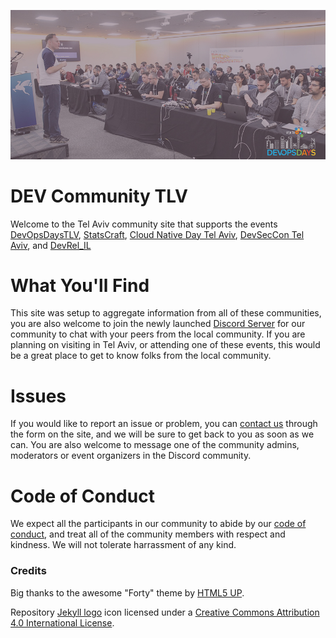 
![DEV Community TLV](assets/images/pic02.jpg "DEV Community TLV")


# DEV Community TLV
Welcome to the Tel Aviv community site that supports the events [DevOpsDaysTLV](https://devopsdaystlv.com), [StatsCraft](http://statscraft.org.il), [Cloud Native Day Tel Aviv](https://cloudnativeisrael.com), [DevSecCon Tel Aviv](https://devseccon.com), and [DevRel_IL](https://www.meetup.com/DevRel/)

# What You'll Find

This site was setup to aggregate information from all of these communities, you are also welcome to join the newly launched [Discord Server](https://discord.gg/fV4cMKQ) for our community to chat with your peers from the local community.  If you are planning on visiting in Tel Aviv, or attending one of these events, this would be a great place to get to know folks from the local community.


# Issues

If you would like to report an issue or problem, you can [contact us](https://communitytlv.github.io/#contact) through the form on the site, and we will be sure to get back to you as soon as we can. You are also welcome to message one of the community admins, moderators or event organizers in the Discord community.


# Code of Conduct
We expect all the participants in our community to abide by our [code of conduct](https://communitytlv.github.io/code-of-conduct), and treat all of the community members with respect and kindness.  We will not tolerate harrassment of any kind.



### Credits

Big thanks to the awesome "Forty" theme by [HTML5 UP](https://html5up.net/).  

Repository [Jekyll logo](https://github.com/jekyll/brand) icon licensed under a [Creative Commons Attribution 4.0 International License](http://choosealicense.com/licenses/cc-by-4.0/).

